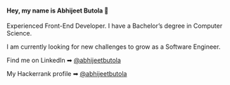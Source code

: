 #### Hey, my name is Abhijeet Butola 👋

Experienced Front-End Developer. I have a Bachelor’s degree in Computer Science.

I am currently looking for new challenges to grow as a Software Engineer.

Find me on LinkedIn ➡︎ [@abhijeetbutola](https://www.linkedin.com/in/abhijeetbutola)

My Hackerrank profile ➡︎ [@abhijeetbutola](https://www.hackerrank.com/swift_abhi09?hr_r=1)

<!--
**abhijeetbutola/abhijeetbutola** is a ✨ _special_ ✨ repository because its `README.md` (this file) appears on your GitHub profile.

Here are some ideas to get you started:

- 🔭 I’m currently working on ...
- 🌱 I’m currently learning ...
- 👯 I’m looking to collaborate on ...
- 🤔 I’m looking for help with ...
- 💬 Ask me about ...
- 📫 How to reach me: ...
- 😄 Pronouns: ...
- ⚡ Fun fact: ...
-->
